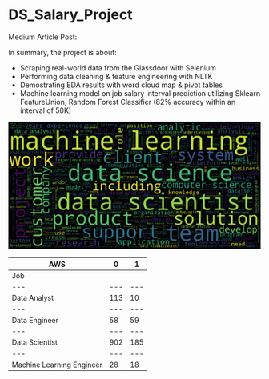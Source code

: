 # DS_Salary_Project

Medium Article Post: 

In summary, the project is about:
- Scraping real-world data from the Glassdoor with Selenium
- Performing data cleaning & feature engineering with NLTK
- Demostrating EDA results with word cloud map & pivot tables 
- Machine learning model on job salary interval prediction utilizing Sklearn FeatureUnion, Random Forest Classifier (82% accuracy within an interval of 50K) 

![ScreenShot](https://github.com/Kizuna-Cheng/DS_Salary_Project/blob/main/Word_cloud.png)

AWS | 0 | 1 |
--- | --- | --- | 
Job |   |   |
--- | --- | --- | 
Data Analyst | 113 | 10 | 
--- | --- | --- | 
Data Engineer | 58 | 59 | 
--- | --- | --- | 
Data Scientist | 902 | 185 | 
--- | --- | --- | 
Machine Learning Engineer | 28 | 18 | 
